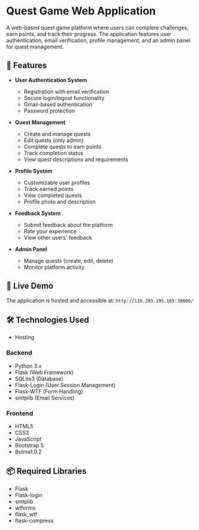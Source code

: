 # Quest Game Web Application

A web-based quest game platform where users can complete challenges, earn points, and track their progress. The application features user authentication, email verification, profile management, and an admin panel for quest management.

## 🌟 Features

- **User Authentication System**
  - Registration with email verification
  - Secure login/logout functionality
  - Gmail-based authentication
  - Password protection

- **Quest Management**
  - Create and manage quests
  - Edit quests (only admin)
  - Complete quests to earn points
  - Track completion status
  - View quest descriptions and requirements

- **Profile System**
  - Customizable user profiles
  - Track earned points
  - View completed quests
  - Profile photo and description

- **Feedback System**
  - Submit feedback about the platform
  - Rate your experience
  - View other users' feedback

- **Admin Panel**
  - Manage quests (create, edit, delete)
  - Monitor platform activity

## 🚀 Live Demo

The application is hosted and accessible at: `http://116.203.195.165:30000/`

## 🛠 Technologies Used
- Hosting

### Backend
- Python 3.x
- Flask (Web Framework)
- SQLite3 (Database)
- Flask-Login (User Session Management)
- Flask-WTF (Form Handling)
- smtplib (Email Services)

### Frontend
- HTML5
- CSS3
- JavaScript
- Bootstrap 5
- Bulma1.0.2

## 📦 Required Libraries
- Flask
- Flask-login
- smtplib
- wtforms
- flask_wtf
- flask-compress
